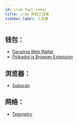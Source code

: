 ```yaml
---
id: crab-tool-index
title: Crab 网络工具集
sidebar_label: 工具集
---
```

## 钱包：
-  [Darwinia Web Wallet](https://apps.darwinia.network)
-  [Polkadot.js Browser Extension](https://github.com/polkadot-js/extension)

## 浏览器：
- [Subscan](https://crab.subscan.io/)

## 网络：
- [Telemetry](https://telemetry.polkadot.io/#list/crab)